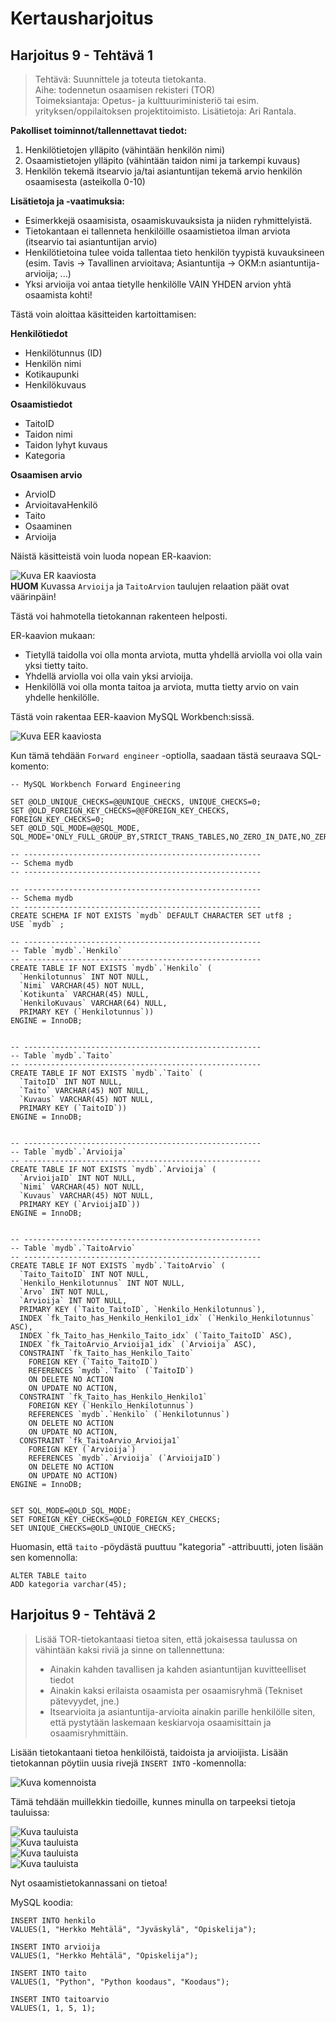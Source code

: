 # Kertausharjoitus

## Harjoitus 9 - Tehtävä 1

>Tehtävä: Suunnittele ja toteuta tietokanta.  
>Aihe: todennetun osaamisen rekisteri (TOR)  
>Toimeksiantaja: Opetus- ja kulttuuriministeriö tai esim. yrityksen/oppilaitoksen projektitoimisto. Lisätietoja: Ari Rantala.  

**Pakolliset toiminnot/tallennettavat tiedot:**  

1. Henkilötietojen ylläpito (vähintään henkilön nimi)  
2. Osaamistietojen ylläpito (vähintään taidon nimi ja tarkempi kuvaus)  
3. Henkilön tekemä itsearvio ja/tai asiantuntijan tekemä arvio henkilön osaamisesta (asteikolla 0-10)  

**Lisätietoja ja -vaatimuksia:**  

* Esimerkkejä osaamisista, osaamiskuvauksista ja niiden ryhmittelyistä.  
* Tietokantaan ei tallenneta henkilöille osaamistietoa ilman arviota (itsearvio tai asiantuntijan arvio)  
* Henkilötietoina tulee voida tallentaa tieto henkilön tyypistä kuvauksineen (esim. Tavis -> Tavallinen arvioitava; Asiantuntija -> OKM:n asiantuntija-arvioija; ...)  
* Yksi arvioija voi antaa tietylle henkilölle VAIN YHDEN arvion yhtä osaamista kohti!  

Tästä voin aloittaa käsitteiden kartoittamisen:  

**Henkilötiedot**  

* Henkilötunnus (ID)  
* Henkilön nimi  
* Kotikaupunki  
* Henkilökuvaus

**Osaamistiedot**  

* TaitoID  
* Taidon nimi  
* Taidon lyhyt kuvaus  
* Kategoria

**Osaamisen arvio**  

* ArvioID  
* ArvioitavaHenkilö  
* Taito  
* Osaaminen  
* Arvioija  

Näistä käsitteistä voin luoda nopean ER-kaavion:  

![Kuva ER kaaviosta](Harjoitus9/ER_diagram.jpg)  
**HUOM** Kuvassa `Arvioija` ja `TaitoArvion` taulujen relaation päät ovat väärinpäin!  

Tästä voi hahmotella tietokannan rakenteen helposti.  

ER-kaavion mukaan:  
* Tietyllä taidolla voi olla monta arviota, mutta yhdellä arviolla voi olla vain yksi tietty taito.  
* Yhdellä arviolla voi olla vain yksi arvioija.  
* Henkilöllä voi olla monta taitoa ja arviota, mutta tietty arvio on vain yhdelle henkilölle.  

Tästä voin rakentaa EER-kaavion MySQL Workbench:sissä.  

![Kuva EER kaaviosta](Harjoitus9/EER_workbench.PNG)  

Kun tämä tehdään `Forward engineer` -optiolla, saadaan tästä seuraava SQL-komento:  

```
-- MySQL Workbench Forward Engineering

SET @OLD_UNIQUE_CHECKS=@@UNIQUE_CHECKS, UNIQUE_CHECKS=0;
SET @OLD_FOREIGN_KEY_CHECKS=@@FOREIGN_KEY_CHECKS, FOREIGN_KEY_CHECKS=0;
SET @OLD_SQL_MODE=@@SQL_MODE, SQL_MODE='ONLY_FULL_GROUP_BY,STRICT_TRANS_TABLES,NO_ZERO_IN_DATE,NO_ZERO_DATE,ERROR_FOR_DIVISION_BY_ZERO,NO_ENGINE_SUBSTITUTION';

-- -----------------------------------------------------
-- Schema mydb
-- -----------------------------------------------------

-- -----------------------------------------------------
-- Schema mydb
-- -----------------------------------------------------
CREATE SCHEMA IF NOT EXISTS `mydb` DEFAULT CHARACTER SET utf8 ;
USE `mydb` ;

-- -----------------------------------------------------
-- Table `mydb`.`Henkilo`
-- -----------------------------------------------------
CREATE TABLE IF NOT EXISTS `mydb`.`Henkilo` (
  `Henkilotunnus` INT NOT NULL,
  `Nimi` VARCHAR(45) NOT NULL,
  `Kotikunta` VARCHAR(45) NULL,
  `HenkiloKuvaus` VARCHAR(64) NULL,
  PRIMARY KEY (`Henkilotunnus`))
ENGINE = InnoDB;


-- -----------------------------------------------------
-- Table `mydb`.`Taito`
-- -----------------------------------------------------
CREATE TABLE IF NOT EXISTS `mydb`.`Taito` (
  `TaitoID` INT NOT NULL,
  `Taito` VARCHAR(45) NOT NULL,
  `Kuvaus` VARCHAR(45) NOT NULL,
  PRIMARY KEY (`TaitoID`))
ENGINE = InnoDB;


-- -----------------------------------------------------
-- Table `mydb`.`Arvioija`
-- -----------------------------------------------------
CREATE TABLE IF NOT EXISTS `mydb`.`Arvioija` (
  `ArvioijaID` INT NOT NULL,
  `Nimi` VARCHAR(45) NOT NULL,
  `Kuvaus` VARCHAR(45) NOT NULL,
  PRIMARY KEY (`ArvioijaID`))
ENGINE = InnoDB;


-- -----------------------------------------------------
-- Table `mydb`.`TaitoArvio`
-- -----------------------------------------------------
CREATE TABLE IF NOT EXISTS `mydb`.`TaitoArvio` (
  `Taito_TaitoID` INT NOT NULL,
  `Henkilo_Henkilotunnus` INT NOT NULL,
  `Arvo` INT NOT NULL,
  `Arvioija` INT NOT NULL,
  PRIMARY KEY (`Taito_TaitoID`, `Henkilo_Henkilotunnus`),
  INDEX `fk_Taito_has_Henkilo_Henkilo1_idx` (`Henkilo_Henkilotunnus` ASC),
  INDEX `fk_Taito_has_Henkilo_Taito_idx` (`Taito_TaitoID` ASC),
  INDEX `fk_TaitoArvio_Arvioija1_idx` (`Arvioija` ASC),
  CONSTRAINT `fk_Taito_has_Henkilo_Taito`
    FOREIGN KEY (`Taito_TaitoID`)
    REFERENCES `mydb`.`Taito` (`TaitoID`)
    ON DELETE NO ACTION
    ON UPDATE NO ACTION,
  CONSTRAINT `fk_Taito_has_Henkilo_Henkilo1`
    FOREIGN KEY (`Henkilo_Henkilotunnus`)
    REFERENCES `mydb`.`Henkilo` (`Henkilotunnus`)
    ON DELETE NO ACTION
    ON UPDATE NO ACTION,
  CONSTRAINT `fk_TaitoArvio_Arvioija1`
    FOREIGN KEY (`Arvioija`)
    REFERENCES `mydb`.`Arvioija` (`ArvioijaID`)
    ON DELETE NO ACTION
    ON UPDATE NO ACTION)
ENGINE = InnoDB;


SET SQL_MODE=@OLD_SQL_MODE;
SET FOREIGN_KEY_CHECKS=@OLD_FOREIGN_KEY_CHECKS;
SET UNIQUE_CHECKS=@OLD_UNIQUE_CHECKS;
```  

Huomasin, että `taito` -pöydästä puuttuu "kategoria" -attribuutti, joten lisään sen komennolla:

```
ALTER TABLE taito
ADD kategoria varchar(45);
```  

## Harjoitus 9 - Tehtävä 2

>Lisää TOR-tietokantaasi tietoa siten, että jokaisessa taulussa on vähintään kaksi riviä ja sinne on tallennettuna:  
>* Ainakin kahden tavallisen ja kahden asiantuntijan kuvitteelliset tiedot  
>* Ainakin kaksi erilaista osaamista per osaamisryhmä (Tekniset pätevyydet, jne.)  
>* Itsearvioita ja asiantuntija-arvioita ainakin parille henkilölle siten, että pystytään laskemaan keskiarvoja osaamisittain ja osaamisryhmittäin.  

Lisään tietokantaani tietoa henkilöistä, taidoista ja arvioijista. Lisään tietokannan pöytiin uusia rivejä `INSERT INTO` -komennolla:  

![Kuva komennoista](Harjoitus9/5_insert_into.PNG)  

Tämä tehdään muillekkin tiedoille, kunnes minulla on tarpeeksi tietoja tauluissa:  

![Kuva tauluista](Harjoitus9/1_henkilot.PNG)  
![Kuva tauluista](Harjoitus9/2_taidot.PNG)  
![Kuva tauluista](Harjoitus9/3_arvioijat.PNG)  
![Kuva tauluista](Harjoitus9/4_taitoarviot.PNG)  

Nyt osaamistietokannassani on tietoa!  

MySQL koodia:  

```
INSERT INTO henkilo
VALUES(1, "Herkko Mehtälä", "Jyväskylä", "Opiskelija");

INSERT INTO arvioija
VALUES(1, "Herkko Mehtälä", "Opiskelija");

INSERT INTO taito
VALUES(1, "Python", "Python koodaus", "Koodaus");

INSERT INTO taitoarvio
VALUES(1, 1, 5, 1);
```  


